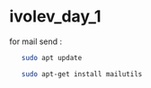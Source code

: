 # ivolev_day_1

for mail send : <br>
```bash
   sudo apt update
```


```bash
   sudo apt-get install mailutils
```
